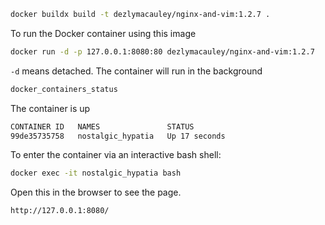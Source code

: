 
```sh
docker buildx build -t dezlymacauley/nginx-and-vim:1.2.7 .
```

To run the Docker container using this image

```sh
docker run -d -p 127.0.0.1:8080:80 dezlymacauley/nginx-and-vim:1.2.7
```

`-d` means detached. The container will run in the background

```sh
docker_containers_status
```

The container is up
```sh
CONTAINER ID   NAMES               STATUS
99de35735758   nostalgic_hypatia   Up 17 seconds
```

To enter the container via an interactive bash shell:
```sh
docker exec -it nostalgic_hypatia bash
```

Open this in the browser to see the page.
```sh
http://127.0.0.1:8080/
```
